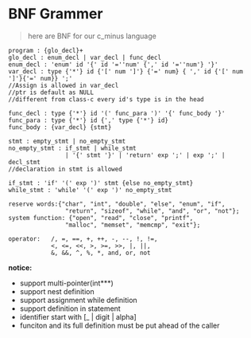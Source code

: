 # BNF Grammer

>here are BNF for our c_minus language

```
program : {glo_decl}+
glo_decl : enum_decl | var_decl | func_decl
enum_decl : 'enum' id '{' id '=''num' {',' id '=''num'} '}'
var_decl : type {'*'} id {'[' num ']'} {'=' num} { ',' id {'[' num ']'}{'=' num}} ';'
//Assign is allowed in var_decl
//ptr is default as NULL
//different from class-c every id's type is in the head

func_decl : type {'*'} id '(' func_para ')' '{' func_body '}'
func_para : type {'*'} id {',' type {'*'} id}
func_body : {var_decl} {stmt}

stmt : empty_stmt | no_empty_stmt
no_empty_stmt : if_stmt | while_stmt
                | '{' stmt '}' | 'return' exp ';' | exp ';' | decl_stmt
//declaration in stmt is allowed

if_stmt : 'if' '(' exp ')' stmt {else no_empty_stmt}
while_stmt : 'while' '(' exp ')' no_empty_stmt

reserve words:{"char", "int", "double", "else", "enum", "if",
                "return", "sizeof", "while", "and", "or", "not"};
system function: {"open", "read", "close", "printf",
                "malloc", "memset", "memcmp", "exit"};

operator:   /, =, ==, +, ++, -, --, !, !=,
            <, <=, <<, >, >=, >>, |, ||,
            &, &&, ^, %, *, and, or, not
```

**notice:**
- support multi-pointer(int***)
- support nest definition
- support assignment while definition
- support definition in statement
- identifier start with [_ | digit | alpha]
- funciton and its full definition must be put ahead of the caller
